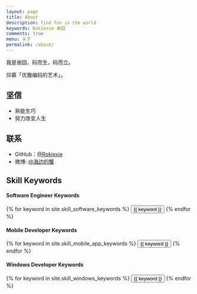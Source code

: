 ```yaml
---
layout: page
title: About
description: find fun in the world
keywords: Rokiexie 谢园
comments: true
menu: 关于
permalink: /about/
---
```


我是谢园，码而生，码而立。

仰慕「优雅编码的艺术」。

## 坚信

* 熟能生巧
* 努力改变人生

## 联系

* GitHub：[@Rokiexie](https://github.com/Rokiexie)
* 微博: [@海边的蟹](https://weibo.com/shiguangxiangzuo/profile?rightmod=1&wvr=6&mod=personinfon)

## Skill Keywords

#### Software Engineer Keywords
<div class="btn-inline">
    {% for keyword in site.skill_software_keywords %}
    <button class="btn btn-outline" type="button">{{ keyword }}</button>
    {% endfor %}
</div>

#### Mobile Developer Keywords
<div class="btn-inline">
    {% for keyword in site.skill_mobile_app_keywords %}
    <button class="btn btn-outline" type="button">{{ keyword }}</button>
    {% endfor %}
</div>

#### Windows Developer Keywords
<div class="btn-inline">
    {% for keyword in site.skill_windows_keywords %}
    <button class="btn btn-outline" type="button">{{ keyword }}</button>
    {% endfor %}
</div>
